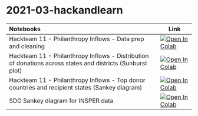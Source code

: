 # 2021-03-hackandlearn



| Notebooks | Link |
| :-------- | ---- |
| Hackteam 11 - Philanthropy Inflows - Data prep and cleaning | [![Open In Colab](https://colab.research.google.com/assets/colab-badge.svg)](https://colab.research.google.com/github/INDIGO-Initiative/2021-03-hackandlearn/blob/main/hackteam11/hackteam11_data_prep_and_cleaning.ipynb) |
| Hackteam 11 - Philanthropy Inflows - Distribution of donations across states and districts (Sunburst plot) | [![Open In Colab](https://colab.research.google.com/assets/colab-badge.svg)](https://colab.research.google.com/github/INDIGO-Initiative/2021-03-hackandlearn/blob/main/hackteam11/hackteam11_philanthropy_sunburst.ipynb) |
| Hackteam 11 - Philanthropy Inflows - Top donor countries and recipient states (Sankey diagram) | [![Open In Colab](https://colab.research.google.com/assets/colab-badge.svg)](https://colab.research.google.com/github/INDIGO-Initiative/2021-03-hackandlearn/blob/main/hackteam11/hackteam11_philanthropy_sankey.ipynb) |
| SDG Sankey diagram for INSPER data | [![Open In Colab](https://colab.research.google.com/assets/colab-badge.svg)](https://colab.research.google.com/github/INDIGO-Initiative/2021-03-hackandlearn/blob/main/INSPER_Data_Set_SDG_Sankey.ipynb) |
